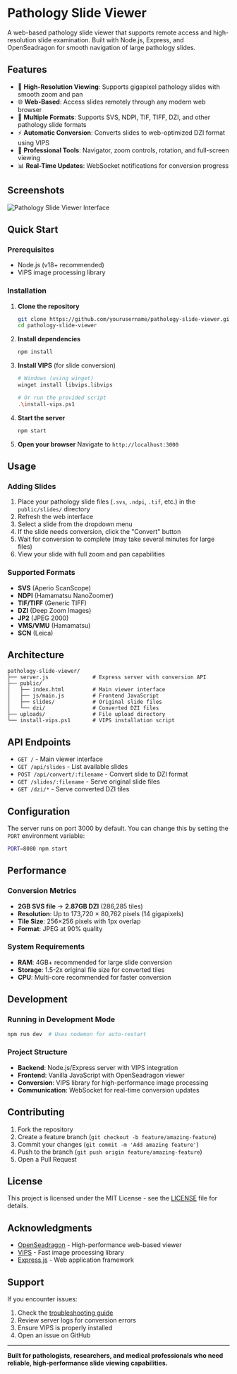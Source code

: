 # Pathology Slide Viewer

A web-based pathology slide viewer that supports remote access and high-resolution slide examination. Built with Node.js, Express, and OpenSeadragon for smooth navigation of large pathology slides.

## Features

- 🔬 **High-Resolution Viewing**: Supports gigapixel pathology slides with smooth zoom and pan
- 🌐 **Web-Based**: Access slides remotely through any modern web browser
- 📁 **Multiple Formats**: Supports SVS, NDPI, TIF, TIFF, DZI, and other pathology slide formats
- ⚡ **Automatic Conversion**: Converts slides to web-optimized DZI format using VIPS
- 🎯 **Professional Tools**: Navigator, zoom controls, rotation, and full-screen viewing
- 📊 **Real-Time Updates**: WebSocket notifications for conversion progress

## Screenshots

![Pathology Slide Viewer Interface](docs/screenshot.png)

## Quick Start

### Prerequisites

- Node.js (v18+ recommended)
- VIPS image processing library

### Installation

1. **Clone the repository**
   ```bash
   git clone https://github.com/yourusername/pathology-slide-viewer.git
   cd pathology-slide-viewer
   ```

2. **Install dependencies**
   ```bash
   npm install
   ```

3. **Install VIPS** (for slide conversion)
   ```bash
   # Windows (using winget)
   winget install libvips.libvips
   
   # Or run the provided script
   .\install-vips.ps1
   ```

4. **Start the server**
   ```bash
   npm start
   ```

5. **Open your browser**
   Navigate to `http://localhost:3000`

## Usage

### Adding Slides

1. Place your pathology slide files (`.svs`, `.ndpi`, `.tif`, etc.) in the `public/slides/` directory
2. Refresh the web interface
3. Select a slide from the dropdown menu
4. If the slide needs conversion, click the "Convert" button
5. Wait for conversion to complete (may take several minutes for large files)
6. View your slide with full zoom and pan capabilities

### Supported Formats

- **SVS** (Aperio ScanScope)
- **NDPI** (Hamamatsu NanoZoomer)
- **TIF/TIFF** (Generic TIFF)
- **DZI** (Deep Zoom Images)
- **JP2** (JPEG 2000)
- **VMS/VMU** (Hamamatsu)
- **SCN** (Leica)

## Architecture

```
pathology-slide-viewer/
├── server.js              # Express server with conversion API
├── public/
│   ├── index.html         # Main viewer interface
│   ├── js/main.js         # Frontend JavaScript
│   ├── slides/            # Original slide files
│   └── dzi/               # Converted DZI files
├── uploads/               # File upload directory
└── install-vips.ps1       # VIPS installation script
```

## API Endpoints

- `GET /` - Main viewer interface
- `GET /api/slides` - List available slides
- `POST /api/convert/:filename` - Convert slide to DZI format
- `GET /slides/:filename` - Serve original slide files
- `GET /dzi/*` - Serve converted DZI tiles

## Configuration

The server runs on port 3000 by default. You can change this by setting the `PORT` environment variable:

```bash
PORT=8080 npm start
```

## Performance

### Conversion Metrics
- **2GB SVS file** → **2.87GB DZI** (286,285 tiles)
- **Resolution**: Up to 173,720 × 80,762 pixels (14 gigapixels)
- **Tile Size**: 256×256 pixels with 1px overlap
- **Format**: JPEG at 90% quality

### System Requirements
- **RAM**: 4GB+ recommended for large slide conversion
- **Storage**: 1.5-2x original file size for converted tiles
- **CPU**: Multi-core recommended for faster conversion

## Development

### Running in Development Mode
```bash
npm run dev  # Uses nodemon for auto-restart
```

### Project Structure
- **Backend**: Node.js/Express server with VIPS integration
- **Frontend**: Vanilla JavaScript with OpenSeadragon viewer
- **Conversion**: VIPS library for high-performance image processing
- **Communication**: WebSocket for real-time conversion updates

## Contributing

1. Fork the repository
2. Create a feature branch (`git checkout -b feature/amazing-feature`)
3. Commit your changes (`git commit -m 'Add amazing feature'`)
4. Push to the branch (`git push origin feature/amazing-feature`)
5. Open a Pull Request

## License

This project is licensed under the MIT License - see the [LICENSE](LICENSE) file for details.

## Acknowledgments

- [OpenSeadragon](https://openseadragon.github.io/) - High-performance web-based viewer
- [VIPS](https://libvips.github.io/libvips/) - Fast image processing library
- [Express.js](https://expressjs.com/) - Web application framework

## Support

If you encounter issues:

1. Check the [troubleshooting guide](SETUP.md)
2. Review server logs for conversion errors
3. Ensure VIPS is properly installed
4. Open an issue on GitHub

---

**Built for pathologists, researchers, and medical professionals who need reliable, high-performance slide viewing capabilities.**
